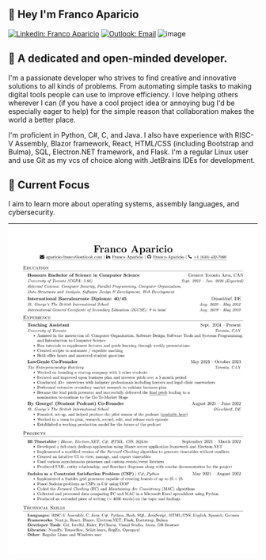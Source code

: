 ## 👋 Hey I'm Franco Aparicio
[![Linkedin: Franco Aparicio](https://img.shields.io/badge/Franco_Aparicio-0077B5?style=flat&logo=linkedin&logoColor=white&link=https://www.linkedin.com/in/franco-aparicio1103)](https://www.linkedin.com/in/franco-aparicio1103/)
[![Outlook: Email](https://img.shields.io/badge/aparicio--franco@outlook.com-0078D4?style=flat&logo=microsoft-outlook&logoColor=white&link=mailto:aparicio-franco@outlook.com)](mailto:aparicio-franco@outlook.com)
![image](https://user-images.githubusercontent.com/107973682/193328481-ae8df1c0-6b4a-4ec1-a40c-7772502e8f95.png)


## 🧠 A dedicated and open-minded developer.

I'm a passionate developer who strives to find creative and innovative solutions to all kinds of problems. From automating simple tasks to making digital tools people can use to improve efficiency. I love helping others wherever I can (if you have a cool project idea or annoying bug I'd be especially eager to help) for the simple reason that collaboration makes the world a better place. 

I'm proficient in Python, C#, C, and Java.
I also have experience with RISC-V Assembly, Blazor framework, React, HTML/CSS (including Bootstrap and Bulma), SQL, Electron.NET framework, and Flask.
I'm a regular Linux user and use Git as my vcs of choice along with JetBrains IDEs for development. 

## 📰 Current Focus
I aim to learn more about operating systems, assembly languages, and cybersecurity. 

---

[![Resume](https://raw.githubusercontent.com/Franco-Aparicio/Franco-Aparicio/refs/heads/main/resume.png)](https://raw.githubusercontent.com/Franco-Aparicio/Franco-Aparicio/main/Franco_Aparicio_Resume.pdf)
